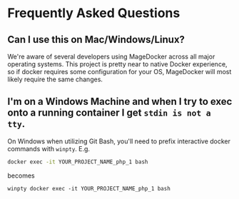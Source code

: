 # Frequently Asked Questions

## Can I use this on Mac/Windows/Linux?

We're aware of several developers using MageDocker across all major operating systems. This project is pretty near to native Docker experience, so if docker requires some configuration for your OS, MageDocker will most likely require the same changes.

## I'm on a Windows Machine and when I try to exec onto a running container I get `stdin is not a tty`.
On Windows when utilizing Git Bash, you'll need to prefix interactive docker commands with `winpty`. E.g.

```bash
docker exec -it YOUR_PROJECT_NAME_php_1 bash
```

becomes

```
winpty docker exec -it YOUR_PROJECT_NAME_php_1 bash
```